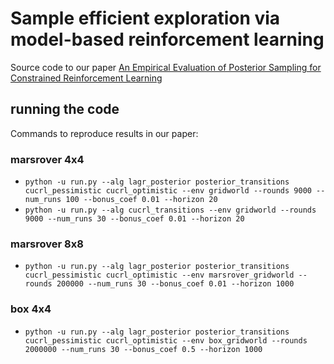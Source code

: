 # Sample efficient exploration via model-based reinforcement learning

Source code to our paper [An Empirical Evaluation of Posterior Sampling for Constrained Reinforcement Learning](https://arxiv.org/abs/2209.03596)

## running the code

Commands to reproduce results in our paper:

### marsrover 4x4
- `python -u run.py --alg lagr_posterior posterior_transitions cucrl_pessimistic cucrl_optimistic --env gridworld --rounds 9000 --num_runs 100 --bonus_coef 0.01 --horizon 20`
- `python -u run.py --alg cucrl_transitions --env gridworld --rounds 9000 --num_runs 30 --bonus_coef 0.01 --horizon 20`

### marsrover 8x8
- `python -u run.py --alg lagr_posterior posterior_transitions cucrl_pessimistic cucrl_optimistic --env marsrover_gridworld --rounds 200000 --num_runs 30 --bonus_coef 0.01 --horizon 1000`

### box 4x4
- `python -u run.py --alg lagr_posterior posterior_transitions cucrl_pessimistic cucrl_optimistic --env box_gridworld --rounds 2000000 --num_runs 30 --bonus_coef 0.5 --horizon 1000`
